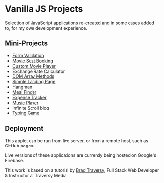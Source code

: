 # Vanilla JS Projects

Selection of JavaScript applications re-created and in some cases added to, for my own development experience.

## Mini-Projects

* [Form Validation](https://form-validation-4e7aa.firebaseapp.com/)
* [Movie Seat Booking](https://movie-seat-booking-2ec36.firebaseapp.com/)
* [Custom Movie Player](https://movie-player-b59b9.firebaseapp.com/)
* [Exchange Rate Calculator](https://currency-exchange-rates-ef59c.firebaseapp.com/)
* [DOM Array Methods](https://dom-array-methods.firebaseapp.com/)
* [Simple Landing Page](https://landing-page-c8769.firebaseapp.com/)
* [Hangman](https://hangman-69259.firebaseapp.com/)
* [Meal Finder](https://meal-finder-582bf.firebaseapp.com/)
* [Expense Tracker](https://expense-tracker-884d7.firebaseapp.com/)
* [Music Player](https://music-player-8e555.firebaseapp.com/)
* [Infinite Scroll blog](https://infinite-scroll-blog.firebaseapp.com/)
* [Typing Game](https://speed-typing-8160a.firebaseapp.com/)

## Deployment

This applet can be run from live server, or from a remote host, such as GitHub pages.

Live versions of these applications are currently being hosted on Google's Firebase.

This work is based on a tutorial by [Brad Traversy](https://www.udemy.com/user/brad-traversy/), Full Stack Web Developer & Instructor at Traversy Media

